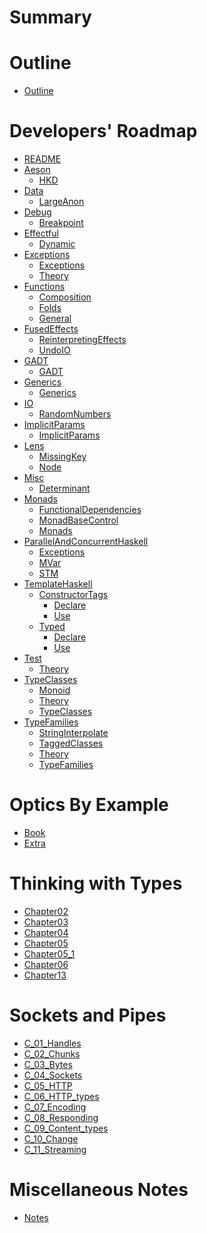 # Summary

# Outline

- [Outline](./outline.md)

# Developers' Roadmap

- [README](haskell/developers-roadmap/README.md)
- [Aeson]()
  - [HKD](haskell/developers-roadmap/Aeson/HKD.md)
- [Data]()
  - [LargeAnon](haskell/developers-roadmap/Data/LargeAnon.md)
- [Debug]()
  - [Breakpoint](haskell/developers-roadmap/Debug/Breakpoint.md)
- [Effectful]()
  - [Dynamic](haskell/developers-roadmap/Effectful/Dynamic.md)
- [Exceptions]()
  - [Exceptions](haskell/developers-roadmap/Exceptions/Exceptions.md)
  - [Theory](haskell/developers-roadmap/Exceptions/Theory.md)
- [Functions]()
  - [Composition](haskell/developers-roadmap/Functions/Composition.md)
  - [Folds](haskell/developers-roadmap/Functions/Folds.md)
  - [General](haskell/developers-roadmap/Functions/General.md)
- [FusedEffects]()
  - [ReinterpretingEffects](haskell/developers-roadmap/FusedEffects/ReinterpretingEffects.md)
  - [UndoIO](haskell/developers-roadmap/FusedEffects/UndoIO.md)
- [GADT]()
  - [GADT](haskell/developers-roadmap/GADT/GADT.md)
- [Generics]()
  - [Generics](haskell/developers-roadmap/Generics/Generics.md)
- [IO]()
  - [RandomNumbers](haskell/developers-roadmap/IO/RandomNumbers.md)
- [ImplicitParams]()
  - [ImplicitParams](haskell/developers-roadmap/ImplicitParams/ImplicitParams.md)
- [Lens]()
  - [MissingKey](haskell/developers-roadmap/Lens/MissingKey.md)
  - [Node](haskell/developers-roadmap/Lens/Node.md)
- [Misc]()
  - [Determinant](haskell/developers-roadmap/Misc/Determinant.md)
- [Monads]()
  - [FunctionalDependencies](haskell/developers-roadmap/Monads/FunctionalDependencies.md)
  - [MonadBaseControl](haskell/developers-roadmap/Monads/MonadBaseControl.md)
  - [Monads](haskell/developers-roadmap/Monads/Monads.md)
- [ParallelAndConcurrentHaskell]()
  - [Exceptions](haskell/developers-roadmap/ParallelAndConcurrentHaskell/Exceptions.md)
  - [MVar](haskell/developers-roadmap/ParallelAndConcurrentHaskell/MVar.md)
  - [STM](haskell/developers-roadmap/ParallelAndConcurrentHaskell/STM.md)
- [TemplateHaskell]()
  - [ConstructorTags]()
    - [Declare](haskell/developers-roadmap/TemplateHaskell/ConstructorTags/Declare.md)
    - [Use](haskell/developers-roadmap/TemplateHaskell/ConstructorTags/Use.md)
  - [Typed]()
    - [Declare](haskell/developers-roadmap/TemplateHaskell/Typed/Declare.md)
    - [Use](haskell/developers-roadmap/TemplateHaskell/Typed/Use.md)
- [Test]()
  - [Theory](haskell/developers-roadmap/Test/Theory.md)
- [TypeClasses]()
  - [Monoid](haskell/developers-roadmap/TypeClasses/Monoid.md)
  - [Theory](haskell/developers-roadmap/TypeClasses/Theory.md)
  - [TypeClasses](haskell/developers-roadmap/TypeClasses/TypeClasses.md)
- [TypeFamilies]()
  - [StringInterpolate](haskell/developers-roadmap/TypeFamilies/StringInterpolate.md)
  - [TaggedClasses](haskell/developers-roadmap/TypeFamilies/TaggedClasses.md)
  - [Theory](haskell/developers-roadmap/TypeFamilies/Theory.md)
  - [TypeFamilies](haskell/developers-roadmap/TypeFamilies/TypeFamilies.md)

# Optics By Example

- [Book](haskell/optics-by-example/Book.md)
- [Extra](haskell/optics-by-example/Extra.md)

# Thinking with Types

- [Chapter02](haskell/thinking-with-types/Chapter02.md)
- [Chapter03](haskell/thinking-with-types/Chapter03.md)
- [Chapter04](haskell/thinking-with-types/Chapter04.md)
- [Chapter05](haskell/thinking-with-types/Chapter05.md)
- [Chapter05_1](haskell/thinking-with-types/Chapter05_1.md)
- [Chapter06](haskell/thinking-with-types/Chapter06.md)
- [Chapter13](haskell/thinking-with-types/Chapter13.md)

# Sockets and Pipes

- [C_01_Handles](haskell/sockets-and-pipes-notes/C_01_Handles.md)
- [C_02_Chunks](haskell/sockets-and-pipes-notes/C_02_Chunks.md)
- [C_03_Bytes](haskell/sockets-and-pipes-notes/C_03_Bytes.md)
- [C_04_Sockets](haskell/sockets-and-pipes-notes/C_04_Sockets.md)
- [C_05_HTTP](haskell/sockets-and-pipes-notes/C_05_HTTP.md)
- [C_06_HTTP_types](haskell/sockets-and-pipes-notes/C_06_HTTP_types.md)
- [C_07_Encoding](haskell/sockets-and-pipes-notes/C_07_Encoding.md)
- [C_08_Responding](haskell/sockets-and-pipes-notes/C_08_Responding.md)
- [C_09_Content_types](haskell/sockets-and-pipes-notes/C_09_Content_types.md)
- [C_10_Change](haskell/sockets-and-pipes-notes/C_10_Change.md)
- [C_11_Streaming](haskell/sockets-and-pipes-notes/C_11_Streaming.md)

# Miscellaneous Notes

- [Notes](./miscNotes/MiscNotes.md)